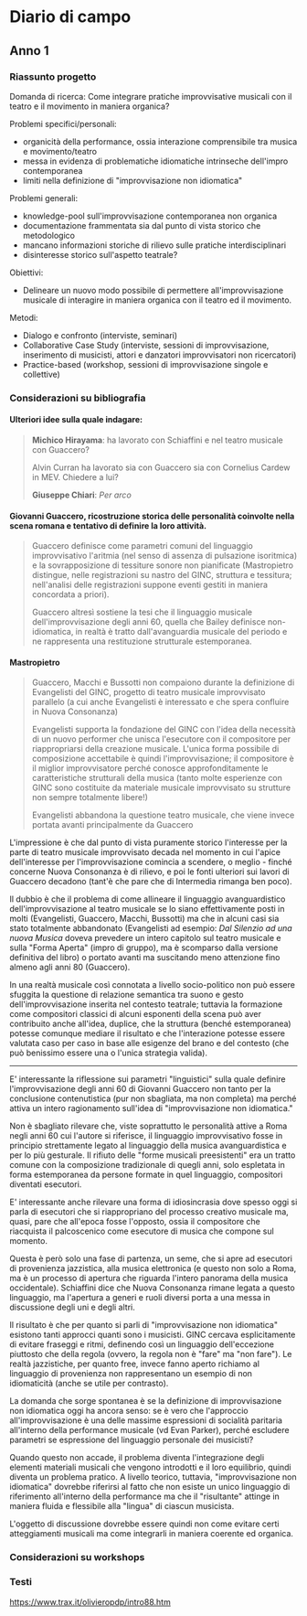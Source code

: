 # Diario di campo

## Anno 1

### Riassunto progetto

Domanda di ricerca: Come integrare pratiche improvvisative musicali con il teatro e il movimento in maniera organica?

Problemi specifici/personali:

- organicità della performance, ossia interazione comprensibile tra musica e movimento/teatro
- messa in evidenza di problematiche idiomatiche intrinseche dell'impro contemporanea
- limiti nella definizione di "improvvisazione non idiomatica"

Problemi generali: 

- knowledge-pool sull'improvvisazione contemporanea non organica
- documentazione frammentata sia dal punto di vista storico che metodologico
- mancano informazioni storiche di rilievo sulle pratiche interdisciplinari
- disinteresse storico sull'aspetto teatrale?

Obiettivi:

- Delineare un nuovo modo possibile di permettere all'improvvisazione musicale di interagire in maniera organica con il teatro ed il movimento.

Metodi:

- Dialogo e confronto (interviste, seminari)
- Collaborative Case Study (interviste, sessioni di improvvisazione, inserimento di musicisti, attori e danzatori improvvisatori non ricercatori)
- Practice-based (workshop, sessioni di improvvisazione singole e collettive)

### Considerazioni su bibliografia

#### Ulteriori idee sulla quale indagare:

> **Michico Hirayama**: ha lavorato con Schiaffini e nel teatro musicale con Guaccero?
>
> Alvin Curran ha lavorato sia con Guaccero sia con Cornelius Cardew in MEV. Chiedere a lui?
>
> **Giuseppe Chiari**: *Per arco*

#### Giovanni Guaccero, ricostruzione storica delle personalità coinvolte nella scena romana e tentativo di definire la loro attività.

> Guaccero definisce come parametri comuni del linguaggio improvvisativo l'aritmia (nel senso di assenza di pulsazione isoritmica) e la sovrapposizione di tessiture sonore non pianificate (Mastropietro distingue, nelle registrazioni su nastro del GINC, struttura e tessitura; nell'analisi delle registrazioni suppone eventi gestiti in maniera concordata a priori).
>
> Guaccero altresì sostiene la tesi che il linguaggio musicale dell'improvvisazione degli anni 60, quella che Bailey definisce non-idiomatica, in realtà è tratto dall'avanguardia musicale del periodo e ne rappresenta una restituzione strutturale estemporanea. 

#### Mastropietro

> Guaccero, Macchi e Bussotti non compaiono durante la definizione di Evangelisti del GINC, progetto di teatro musicale improvvisato parallelo (a cui anche Evangelisti è interessato e che spera confluire in Nuova Consonanza)
>
> Evangelisti supporta la fondazione del GINC con l'idea della necessità di un nuovo performer che unisca l'esecutore con il compositore per riappropriarsi della creazione musicale. L'unica forma possibile di composizione accettabile è quindi l'improvvisazione; il compositore è il miglior improvvisatore perché conosce approfonditamente le caratteristiche strutturali della musica (tanto molte esperienze con GINC sono costituite da materiale musicale improvvisato su strutture non sempre totalmente libere!)
>
> Evangelisti abbandona la questione teatro musicale, che viene invece portata avanti principalmente da Guaccero 

L'impressione è che dal punto di vista puramente storico l'interesse per la parte di teatro musicale improvvisato decada nel momento in cui l'apice dell'interesse per l'improvvisazione comincia a scendere, o meglio - finché concerne Nuova Consonanza è di rilievo, e poi le fonti ulteriori sui lavori di Guaccero decadono (tant'è che pare che di Intermedia rimanga ben poco). 

Il dubbio è che il problema di come allineare il linguaggio avanguardistico dell'improvvisazione al teatro musicale se lo siano effettivamente posti in molti (Evangelisti, Guaccero, Macchi, Bussotti) ma che in alcuni casi sia stato totalmente abbandonato (Evangelisti ad esempio: *Dal Silenzio ad una nuova Musica* doveva prevedere un intero capitolo sul teatro musicale e sulla "Forma Aperta" (impro di gruppo), ma è scomparso dalla versione definitiva del libro) o portato avanti ma suscitando meno attenzione fino almeno agli anni 80 (Guaccero).

In una realtà musicale così connotata a livello socio-politico non può essere sfuggita la questione di relazione semantica tra suono e gesto dell'improvvisazione inserita nel contesto teatrale; tuttavia la formazione come compositori classici di alcuni esponenti della scena può aver contribuito anche all'idea, duplice, che la struttura (benché estemporanea) potesse comunque mediare il risultato e che l'interazione potesse essere valutata caso per caso in base alle esigenze del brano e del contesto (che può benissimo essere una o l'unica strategia valida).

---

E' interessante la riflessione sui parametri "linguistici" sulla quale definire l'improvvisazione degli anni 60 di Giovanni Guaccero non tanto per la conclusione contenutistica (pur non sbagliata, ma non completa) ma perché attiva un intero ragionamento sull'idea di "improvvisazione non idiomatica."

Non è sbagliato rilevare che, viste soprattutto le personalità attive a Roma negli anni 60 cui l'autore si riferisce, il linguaggio improvvisativo fosse in principio strettamente legato al linguaggio della musica avanguardistica e per lo più gesturale. Il rifiuto delle "forme musicali preesistenti" era un tratto comune con la composizione tradizionale di quegli anni, solo espletata in forma estemporanea da persone formate in quel linguaggio, compositori diventati esecutori. 

E' interessante anche rilevare una forma di idiosincrasia dove spesso oggi si parla di esecutori che si riappropriano del processo creativo musicale ma, quasi, pare che all'epoca fosse l'opposto, ossia il compositore che riacquista il palcoscenico come esecutore di musica che compone sul momento.

Questa è però solo una fase di partenza, un seme, che si apre ad esecutori di provenienza jazzistica, alla musica elettronica (e questo non solo a Roma, ma è un processo di apertura che riguarda l'intero panorama della musica occidentale). Schiaffini dice che Nuova Consonanza rimane legata a questo linguaggio, ma l'apertura a generi e ruoli diversi porta a una messa in discussione degli uni e degli altri. 

Il risultato è che per quanto si parli di "improvvisazione non idiomatica" esistono tanti approcci quanti sono i musicisti. GINC cercava esplicitamente di evitare fraseggi e ritmi, definendo così un linguaggio dell'eccezione piuttosto che della regola (ovvero, la regola non è "fare" ma "non fare"). Le realtà jazzistiche, per quanto free, invece fanno aperto richiamo al linguaggio di provenienza non rappresentano un esempio di non idiomaticità (anche se utile per contrasto). 

La domanda che sorge spontanea è se la definizione di improvvisazione non idiomatica oggi ha ancora senso: se è vero che l'approccio all'improvvisazione è una delle massime espressioni di socialità paritaria all'interno della performance musicale (vd Evan Parker), perché escludere parametri se espressione del linguaggio personale dei musicisti?

Quando questo non accade, il problema diventa l'integrazione degli elementi materiali musicali che vengono introdotti e il loro equilibrio, quindi diventa un problema pratico. A livello teorico, tuttavia, "improvvisazione non idiomatica" dovrebbe riferirsi al fatto che non esiste un unico linguaggio di riferimento all'interno della performance ma che il "risultante" attinge in maniera fluida e flessibile alla "lingua" di ciascun musicista. 

L'oggetto di discussione dovrebbe essere quindi non come evitare certi atteggiamenti musicali ma come integrarli in maniera coerente ed organica.

### Considerazioni su workshops

### Testi

https://www.trax.it/olivieropdp/intro88.htm